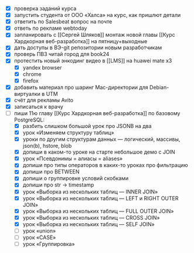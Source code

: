 - [x] проверка заданий курса
- [x] запустить студента от ООО «Халса» на курс, как пришлют детали
- [x] ответить по Salesbeat вопрос на почте
- [x] ответь по рекламе webtoday
- [x] запланировать с [[Сергей Шляков]] монтаж новой главы [[Курс Хардкорная веб-разработка]] на пятницу+выходные
- [x] дать доступы в ВЭ-git репозитории новым разработчикам
- [x] проверь ПВЗ читай город для book24
- [x] протестить новый энкодинг видео в [[LMS]] на huawei mate x3
	- [x] yandex browser
	- [x] chrome
	- [x] firefox
- [x] добавить материал про шаринг Mac-директории для Debian-виртуалки в UTM 
- [x] счёт для рекламы Avito
- [x] записаться к врачу
- [ ] пиши 11ю главу [[Курс Хардкорная веб-разработка]] по базовому PostgreSQL:
	- [x] разбить слишком большой урок про JSONB на два
	- [x] урок «Изменяем структуру таблиц»
	- [x] уроки по другим структурам данных — логический, массивы, json(b), hstore, blob
	- [x] допиши в каком-то уроке на старте небольшое демо с JOIN
	- [x] урок «Псевдонимы = алиасы = aliases»
	- [x] допиши про типы операторов в каких-то уроках про фильтрацию
	- [x] допиши про BETWEEN
	- [x] допиши о группировке условий скобками
	- [x] допиши про str -> timestamp
	- [x] урок «Выборка из нескольких таблиц — INNER JOIN»
	- [x] урок «Выборка из нескольких таблиц — LEFT и RIGHT OUTER JOIN»
	- [x] урок «Выборка из нескольких таблиц — FULL OUTER JOIN»
	- [x] урок «Выборка из нескольких таблиц — CROSS JOIN»
	- [x] урок «Выборка из нескольких таблиц — SELF JOIN»
	- [ ] урок «union»
	- [ ] урок «CASE»
	- [ ] урок «Группировка»
